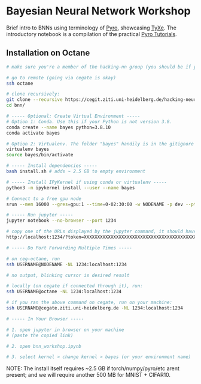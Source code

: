# Bayesian Neural Network Workshop

Brief intro to BNNs using terminology of [Pyro](http://pyro.ai/examples/intro_long.html), showcasing [TyXe](https://github.com/TyXe-BDL/TyXe/).
The introductory notebook is a compilation of the practical [Pyro Tutorials](http://pyro.ai/examples/).


## Installation on Octane

```bash
# make sure you're a member of the hacking-nn group (you should be if youre reading this ...)

# go to remote (going via cegate is okay)
ssh octane

# clone recursively:
git clone --recursive https://cegit.ziti.uni-heidelberg.de/hacking-neural-networks/bnn.git
cd bnn/

# ----- Optional: Create Virtual Environment -----
# Option 1: Conda. Use this if your Python is not version 3.8.
conda create --name bayes python=3.8.10
conda activate bayes

# Option 2: Virtualenv. The folder "bayes" handily is in the gitignore
virtualenv bayes
source bayes/bin/activate

# ----- Install dependencies -----
bash install.sh # adds ~ 2.5 GB to empty environment

# ----- Install IPyKernel if using conda or virtualenv -----
python3 -m ipykernel install --user --name bayes

# Connect to a free gpu node
srun --mem 16000 --gres=gpu:1 --time=0-02:30:00 -w NODENAME -p dev --pty bash      

# ----- Run jupyter -----
jupyter notebook --no-browser --port 1234 

# copy one of the URLs displayed by the jupyter command, it should have this format:
http://localhost:1234/?token=XXXXXXXXXXXXXXXXXXXXXXXXXXXXXXXXXXXXXXXXXXXXXXXX

# ----- Do Port Forwarding Multiple Times -----

# on ceg-octane, run
ssh USERNAME@NODENAME -NL 1234:localhost:1234

# no output, blinking cursor is desired result

# locally (on cegate if connected through it), run:
ssh USERNAME@octane -NL 1234:localhost:1234

# if you ran the above command on cegate, run on your machine:
ssh USERNAME@cegate.ziti.uni-heidelberg.de -NL 1234:localhost:1234

# ----- In Your Browser -----

# 1. open jupyter in browser on your machine
# (paste the copied link)

# 2. open bnn_workshop.ipynb

# 3. select kernel > change kernel > bayes (or your environment name)
```

NOTE: The install itself requires ~2.5 GB if torch/numpy/pyro/etc arent present; and we will require another 500 MB for MNIST + CIFAR10.

